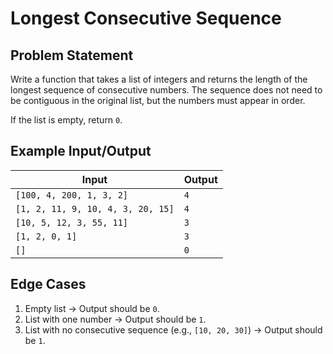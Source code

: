 # Longest Consecutive Sequence

## Problem Statement
Write a function that takes a list of integers and returns the length of the longest sequence of consecutive numbers. The sequence does not need to be contiguous in the original list, but the numbers must appear in order.

If the list is empty, return `0`.

## Example Input/Output
| Input                             | Output |
|-----------------------------------|--------|
| `[100, 4, 200, 1, 3, 2]`          | `4`    |
| `[1, 2, 11, 9, 10, 4, 3, 20, 15]` | `4`    |
| `[10, 5, 12, 3, 55, 11]`          | `3`    |
| `[1, 2, 0, 1]`                    | `3`    |
| `[]`                              | `0`    |

## Edge Cases
1. Empty list → Output should be `0`.
2. List with one number → Output should be `1`.
3. List with no consecutive sequence (e.g., `[10, 20, 30]`) → Output should be `1`.

